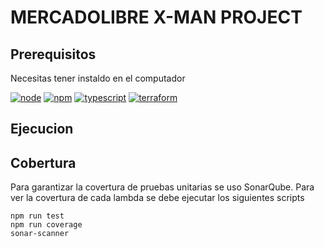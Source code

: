 # MERCADOLIBRE X-MAN PROJECT

## Prerequisitos

Necesitas tener instaldo en el computador

[![node](https://img.shields.io/badge/node-v12.X-yellow.svg)](https://nodejs.org)
[![npm](https://img.shields.io/badge/npm-v6.13.X-red.svg)](https://www.npmjs.com/)
[![typescript](https://img.shields.io/npm/types/typescript)](https://www.typescriptlang.org/)
[![terraform](https://img.shields.io/badge/terraform%20-%235835CC.svg?&style=for-the-badge&logo=terraform&logoColor=white)](https://www.terraform.io)

## Ejecucion

## Cobertura
Para garantizar la covertura de pruebas unitarias se uso SonarQube.
Para ver la covertura de cada lambda se debe ejecutar los siguientes scripts
```shell script
npm run test
npm run coverage
sonar-scanner
```